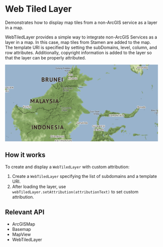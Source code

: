 <h1>Web Tiled Layer</h1>

<p>Demonstrates how to display map tiles from a non-ArcGIS service as a layer in a map.</p>

<p>WebTiledLayer provides a simple way to integrate non-ArcGIS Services as a layer in a map. In this case, map tiles
from Stamen are added to the map. The template URI is specified by setting the subDomains, level, column, and row
attributes. Additionally, copyright information is added to the layer so that the layer can be properly attributed.</p>

<p><img src="WebTiledLayer.png"/></p>

<h2>How it works</h2>

<p>To create and display a <code>WebTiledLayer</code> with custom attribution:</p>

<ol>
    <li>Create a <code>WebTiledLayer</code> specifying the list of subdomains and a template URI.</li>
    <li>After loading the layer, use <code>webTiledLayer.setAttribution(attributionText)</code> to set custom
    attribution.</li>
</ol>

<h2>Relevant API</h2>

<ul>
    <li>ArcGISMap</li>
    <li>Basemap</li>
    <li>MapView</li>
    <li>WebTiledLayer</li>
</ul>
